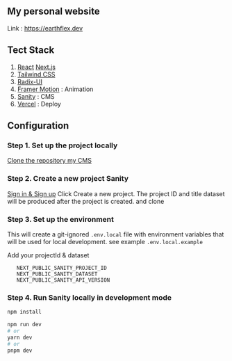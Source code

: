 ## My personal website

Link : https://earthflex.dev

## Tect Stack
1. [React](https://react.dev/) [Next.js](https://nextjs.org/)
2. [Tailwind CSS ](https://tailwindcss.com/)
3. [Radix-UI](https://www.radix-ui.com/) 
4. [Framer Motion](https://www.framer.com/motion/) : Animation 
5. [Sanity](https://www.sanity.io/) : CMS 
6. [Vercel](https://vercel.com/) : Deploy

## Configuration

### Step 1. Set up the project locally

[Clone the repository my CMS ](https://github.com/earthflex/studio-earthflex)

### Step 2. Create a new project Sanity

 [Sign in & Sign up](https://www.sanity.io/) Click Create a new project. The project ID and title dataset will be produced after the project is created. and clone 
 
 
### Step 3. Set up the environment

This will create a git-ignored `.env.local` file with environment variables that will be used for local development. see example `.env.local.example` 

Add your  projectId & dataset
```
   NEXT_PUBLIC_SANITY_PROJECT_ID 
   NEXT_PUBLIC_SANITY_DATASET 
   NEXT_PUBLIC_SANITY_API_VERSION 
``` 

### Step 4. Run Sanity locally in development mode

```bash
npm install

npm run dev
# or
yarn dev
# or
pnpm dev
```
